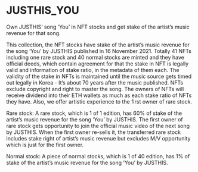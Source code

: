 # JUSTHIS_YOU

Own JUSTHIS’ song ‘You’ in NFT stocks and get stake of the artist’s music revenue for that song.

This collection, the NFT stocks have stake of the artist’s music revenue for the song ‘You’ by JUSTHIS published in 16 November 2021.
Totally 41 NFTs including one rare stock and 40 normal stocks are minted and they have official deeds, which contain agreement for that the stake in NFT is legally valid and information of stake ratio, in the metadata of them each. The validity of the stake in NFTs is maintained until the music source gets timed out legally in Korea - It’s about 70 years after the music published. NFTs exclude copyright and right to master the song.
The owners of NFTs will receive dividend into their ETH wallets as much as each stake ratio of NFTs they have.
Also, we offer artistic experience to the first owner of rare stock.

Rare stock:
A rare stock, which is 1 of 1 edition, has 60% of stake of the artist’s music revenue for the song ‘You’ by JUSTHIS. The first owner of rare stock gets opportunity to join the official music video of the next song
by JUSTHIS. When the first owner re-sells it, the transferred rare stock includes stake right of artist’s music revenue but excludes M/V
opportunity which is just for the first owner.

Normal stock:
A piece of normal stocks, which is 1 of 40 edition, has 1% of stake of the artist’s music revenue for the song ‘You’ by JUSTHIS.
